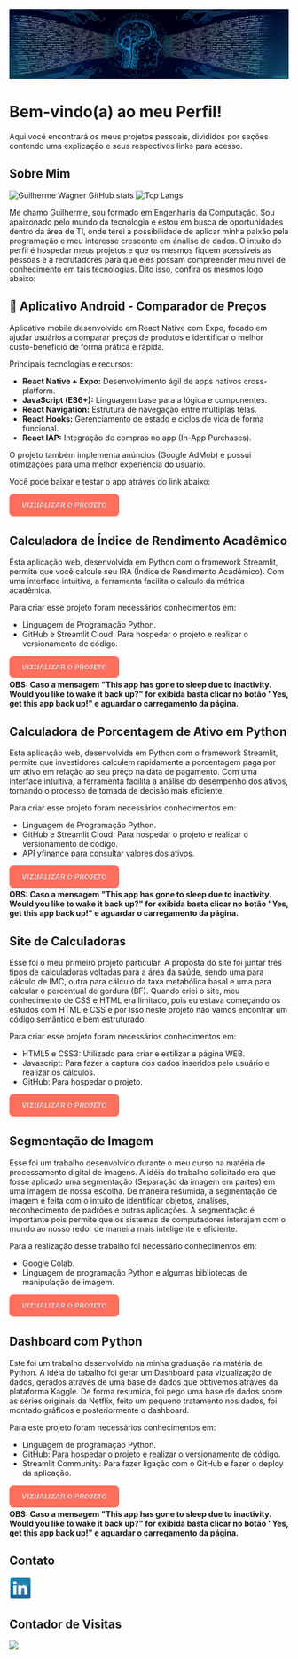 <img src="https://github.com/guilherme-wagner/guilherme-wagner/blob/main/imagens/banner.jpg">
<h1>Bem-vindo(a) ao meu Perfil!</h1>
<p>Aqui você encontrará os meus projetos pessoais, divididos por seções contendo uma explicação e seus respectivos links para acesso.</p>

<h2>Sobre Mim</h2>

![Guilherme Wagner GitHub stats](https://github-readme-stats.vercel.app/api?username=guilherme-wagner&hide=contribs,prs&show_icons=true&theme=dark&bg_color=00000000)
![Top Langs](https://github-readme-stats.vercel.app/api/top-langs/?username=guilherme-wagner&layout=compact&show_icons=true&theme=dark&bg_color=00000000)

<p>Me chamo Guilherme, sou formado em Engenharia da Computação. Sou apaixonado pelo mundo da tecnologia e estou em busca de oportunidades dentro da área de TI, onde terei a possibilidade de aplicar minha paixão pela programação e meu interesse crescente em ánalise de dados. O intuito do perfil é hospedar meus projetos e que os mesmos fiquem acessíveis as pessoas e a recrutadores para que eles possam compreender meu nível de conhecimento em tais tecnologias. Dito isso, confira os mesmos logo abaixo:</p>

<h2>📱 Aplicativo Android - Comparador de Preços</h2>
<p>Aplicativo mobile desenvolvido em React Native com Expo, focado em ajudar usuários a comparar preços de produtos e identificar o melhor custo-benefício de forma prática e rápida.</p>
<p>Principais tecnologias e recursos:</p>
<ul>
  <li><strong>React Native + Expo:</strong> Desenvolvimento ágil de apps nativos cross-platform.</li>
  <li><strong>JavaScript (ES6+):</strong> Linguagem base para a lógica e componentes.</li>
  <li><strong>React Navigation:</strong> Estrutura de navegação entre múltiplas telas.</li>
  <li><strong>React Hooks:</strong> Gerenciamento de estado e ciclos de vida de forma funcional.</li>
  <li><strong>React IAP:</strong> Integração de compras no app (In-App Purchases).</li>
</ul>
<p>O projeto também implementa anúncios (Google AdMob) e possui otimizações para uma melhor experiência do usuário.</p>
<p>Você pode baixar e testar o app atráves do link abaixo:</p>
<a href="https://play.google.com/store/apps/details?id=com.guiwagner.melhoropcao" target="_blank"><img src="https://raw.githubusercontent.com/guilherme-wagner/python/main/bot_vizualizar.png" widht="110" height="40"></a>

<h2>Calculadora de Índice de Rendimento Acadêmico</h2>
<p>Esta aplicação web, desenvolvida em Python com o framework Streamlit, permite que você calcule seu IRA (Índice de Rendimento Acadêmico). Com uma interface intuitiva, a ferramenta facilita o cálculo da métrica acadêmica.</p>
<p>Para criar esse projeto foram necessários conhecimentos em:</p>
<ul>
  <li>Linguagem de Programação Python.</li>
  <li>GitHub e Streamlit Cloud: Para hospedar o projeto e realizar o versionamento de código.</li>
</ul>
<a href="https://calcular-ira.streamlit.app" target="_blank"><img src="https://raw.githubusercontent.com/guilherme-wagner/python/main/bot_vizualizar.png" widht="110" height="40"></a>
<br><strong>OBS: Caso a mensagem "This app has gone to sleep due to inactivity. Would you like to wake it back up?" for exibida basta clicar no botão "Yes, get this app back up!" e aguardar o carregamento da página.</strong>

<h2>Calculadora de Porcentagem de Ativo em Python</h2>
<p>Esta aplicação web, desenvolvida em Python com o framework Streamlit, permite que investidores calculem rapidamente a porcentagem paga por um ativo em relação ao seu preço na data de pagamento. Com uma interface intuitiva, a ferramenta facilita a análise do desempenho dos ativos, tornando o processo de tomada de decisão mais eficiente.</p>
<p>Para criar esse projeto foram necessários conhecimentos em:</p>
<ul>
  <li>Linguagem de Programação Python.</li>
  <li>GitHub e Streamlit Cloud: Para hospedar o projeto e realizar o versionamento de código.</li>
  <li>API yfinance para consultar valores dos ativos.</li>
</ul>
<a href="https://calculadoraderendimentos.streamlit.app" target="_blank"><img src="https://raw.githubusercontent.com/guilherme-wagner/python/main/bot_vizualizar.png" widht="110" height="40"></a>
<br><strong>OBS: Caso a mensagem "This app has gone to sleep due to inactivity. Would you like to wake it back up?" for exibida basta clicar no botão "Yes, get this app back up!" e aguardar o carregamento da página.</strong>

<h2>Site de Calculadoras</h2>
<p>Esse foi o meu primeiro projeto particular. A proposta do site foi juntar três tipos de calculadoras voltadas para a área da saúde, sendo uma para cálculo de IMC, outra para cálculo da taxa metabólica basal e uma para calcular o percentual de gordura (BF). Quando criei o site, meu conhecimento de CSS e HTML era limitado, pois eu estava começando os estudos com HTML e CSS e por isso neste projeto não vamos encontrar um código semântico e bem estruturado.</p>
<p>Para criar esse projeto foram necessários conhecimentos em:</p>
<ul>
  <li>HTML5 e CSS3: Utilizado para criar e estilizar a página WEB.</li>
  <li>Javascript: Para fazer a captura dos dados inseridos pelo usuário e realizar os cálculos.</li>
  <li>GitHub: Para hospedar o projeto.</li>
</ul>
<a href="https://guilherme-wagner.github.io/calculadoras-online" target="_blank"><img src="https://raw.githubusercontent.com/guilherme-wagner/python/main/bot_vizualizar.png" widht="110" height="40"></a>

<h2>Segmentação de Imagem</h2>
<p>Esse foi um trabalho desenvolvido durante o meu curso na matéria de processamento digital de imagens. A idéia do trabalho solicitado era que fosse aplicado uma segmentação (Separação da imagem em partes) em uma imagem de nossa escolha. De maneira resumida, a segmentação de imagem é feita com o intuito de identificar objetos, analíses, reconhecimento de padrões e outras aplicações. A segmentação é importante pois permite que os sistemas de computadores interajam com o mundo ao nosso redor de maneira mais inteligente e eficiente.</p>
<p>Para a realização desse trabalho foi necessário conhecimentos em:</p>
<ul>
  <li>Google Colab.</li>
  <li>Linguagem de programação Python e algumas bibliotecas de manipulação de imagem.</li>
</ul>
<a href="https://colab.research.google.com/drive/15FvQYRbQtoWuSuuCzFRM0EDMTUxZ-H7u?usp=sharing" target="_blank"><img src="https://raw.githubusercontent.com/guilherme-wagner/python/main/bot_vizualizar.png" widht="110" height="40"></a>

<!--
<h2>Site de Receitas</h2>
<p>Para criar esse projeto eu me juntei com um amigo que cursa design gráfico e resolvemos criar um site de receitas para incrementar nossos portfólios e demonstrar nossos conhecimentos. Ele ficou responsável pela criação do visual do site e eu com a implementação disso, além de fazer aplicar algumas funcionalidades. Atualmente estamos desenvolvendo a versão para Desktop, portanto em telas com resolução menores que 1920x1080 pixels a experiência ao navegar no site não é legal. Porém isso será consertado no futuro, pretendo usar conceitos de Media Query para deixar o site responsivo. Nesse projeto já abordei um HTML semântico deixando o código mais organizado. O código CSS também está mais organizado, contando com a presença do uso de variáveis.</p>
<p>No projeto foram necessários os seguintes conhecimentos:</p>
<ul>
  <li>HTML5 e CSS3: Utilizado para criar e estilizar a página WEB.</li>
  <li>GitHub: Para hospedar o projeto e realizar o versionamento de código.</li>
  <li>Figma: Para entender como o design do site foi projetado e transpor para código.</li>
</ul>
<a href="https://guilherme-wagner.github.io/mania-de-cheff" target="_blank"><img src="https://raw.githubusercontent.com/guilherme-wagner/python/main/bot_vizualizar.png" widht="110" height="40"></a>
-->

<h2>Dashboard com Python</h2>
<p>Este foi um trabalho desenvolvido na minha graduação na matéria de Python. A idéia do tabalho foi gerar um Dashboard para vizualização de dados, gerados através de uma base de dados que obtivemos atráves da plataforma Kaggle. De forma resumida, foi pego uma base de dados sobre as séries originais da Netflix, feito um pequeno tratamento nos dados, foi montado gráficos e posteriormente o dashboard.</p>
<p>Para este projeto foram necessários conhecimentos em:</p>
<ul>
  <li>Linguagem de programação Python.</li>
  <li>GitHub: Para hospedar o projeto e realizar o versionamento de código.</li>
  <li>Streamlit Community: Para fazer ligação com o GitHub e fazer o deploy da aplicação.</li>
</ul>
<a href="https://projetonetflix.streamlit.app" target="_blank"><img src="https://raw.githubusercontent.com/guilherme-wagner/python/main/bot_vizualizar.png" widht="110" height="40"></a>
<br><strong>OBS: Caso a mensagem "This app has gone to sleep due to inactivity. Would you like to wake it back up?" for exibida basta clicar no botão "Yes, get this app back up!" e aguardar o carregamento da página.</strong>

<h2>Contato</h2>
<a href="https://www.linkedin.com/in/guilherme-wagner" target="_blank"><img src="https://raw.githubusercontent.com/guilherme-wagner/python/main/logo_linkedin.png" widht="110" height="40"></a>

<h2>Contador de Visitas</h2>
<p><img src="https://visit-counter.vercel.app/counter.png?page=https%3A%2F%2Fgithub.com%2Fguilherme-wagner&s=50&c=a079c7&bg=00000000&no=7&ff=digi&tb=Visits%3A++&ta=" /></p> 
